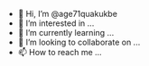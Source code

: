 - 👋 Hi, I’m @age71quakukbe
- 👀 I’m interested in ...
- 🌱 I’m currently learning ...
- 💞️ I’m looking to collaborate on ...
- 📫 How to reach me ...

<!---
age71quakukbe/age71quakukbe is a ✨ special ✨ repository because its `README.md` (this file) appears on your GitHub profile.
You can click the Preview link to take a look at your changes.
--->
